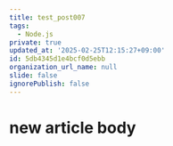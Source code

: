 ```yaml
---
title: test_post007
tags:
  - Node.js
private: true
updated_at: '2025-02-25T12:15:27+09:00'
id: 5db4345d1e4bcf0d5ebb
organization_url_name: null
slide: false
ignorePublish: false
---
```

# new article body
